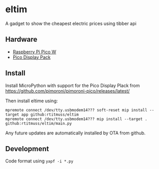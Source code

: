 # eltim
A gadget to show the cheapest electric prices using tibber api

## Hardware
- [Raspberry Pi Pico W](https://www.raspberrypi.com/products/raspberry-pi-pico/)
- [Pico Display Pack](https://shop.pimoroni.com/products/pico-display-pack)

## Install

Install MicroPython with support for the Pico Display Plack from https://github.com/pimoroni/pimoroni-pico/releases/latest/

Then install eltime using:
```
mpremote connect /dev/tty.usbmodem14??? soft-reset mip install --target app github:rtitmuss/eltim
mpremote connect /dev/tty.usbmodem14??? mip install --target . github:rtitmuss/eltim/main.py
```

Any future updates are automatically installed by OTA from github.

## Development

Code format using `yapf -i *.py`
